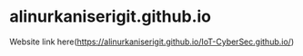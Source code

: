 # alinurkaniserigit.github.io

 Website link here(https://alinurkaniserigit.github.io/IoT-CyberSec.github.io/)

